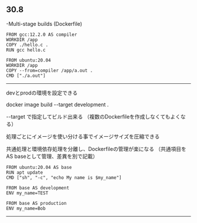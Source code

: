  ## 30.8

 -Multi-stage builds
 (Dockerfile)

    FROM gcc:12.2.0 AS compiler
    WORKDIR /app
    COPY ./hello.c .
    RUN gcc hello.c

    FROM ubuntu:20.04
    WORKDIR /app
    COPY --from=compiler /app/a.out .
    CMD ["./a.out"]

 -----

 devとprodの環境を設定できる

 docker image build --target development .

 --target で指定してビルド出来る
 （複数のDockerfileを作成しなくてもよくなる）

 処理ごとにイメージを使い分ける事でイメージサイズを圧縮できる

 共通処理と環境依存処理を分離し、Dockerfileの管理が楽になる
 （共通項目をAS baseとして管理、差異を別で記載）

    FROM ubuntu:20.04 AS base
    RUN apt update
    CMD ["sh", "-c", "echo My name is $my_name"]

    FROM base AS development
    ENV my_name=TEST

    FROM base AS production
    ENV my_name=Bob

 ----- 